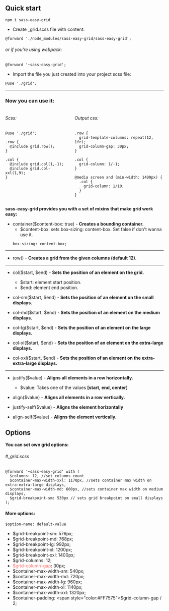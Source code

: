 ## Quick start

``` 
npm i sass-easy-grid
```

- Create _grid.scss file with content:

```
@forward './node_modules/sass-easy-grid/sass-easy-grid';
```

###### or if you're using webpack:

```
@forward '~sass-easy-grid';
```

- Import the file you just created into your project scss file:

```
@use './grid';
```
***

### Now you can use it:
<div style="display: flex;">
    <div style="margin-right: 20px">
        <h6>Scss:</h6>
        <pre><code class="language-c">@use './grid';<br>
.row {
  @include grid.row();
}<br>
.col {
  @include grid.col(1,-1);
  @include grid.col-xxl(1,9);
}
</code></pre>
    </div>
    <div style=";">
        <h6>Output css:</h6>
        <pre><code class="language-c">.row {
  grid-template-columns: repeat(12, 1fr);
  grid-column-gap: 30px;
}<br>
.col {
  grid-column: 1/-1;
}<br>
@media screen and (min-width: 1400px) {
  .col {
    grid-column: 1/10;
  }
}</code></pre>
    </div>
</div>


**sass-easy-grid provides you with a set of mixins that make grid work easy:**

- container($content-box: true) - **Сreates a bounding container.**
   - $content-box: sets box-sizing: content-box. Set false if don't wanna use it.
   ```
   box-sizing: content-box;
   ```
   
***

- row() - **Creates a grid from the given columns (default 12).**

***

- col($start, $end) - **Sets the position of an element on the grid.**
   - $start: element start position.
   - $end: element end position.

- col-sm($start, $end) - **Sets the position of an element on the small displays.**
- col-md($start, $end) - **Sets the position of an element on the medium displays.**
- col-lg($start, $end) - **Sets the position of an element on the large displays.**
- col-xl($start, $end) - **Sets the position of an element on the extra-large displays.**
- col-xxl($start, $end) - **Sets the position of an element on the extra-extra-large displays.**

***

- justify($value) - **Aligns all elements in a row horizontally.**
   - $value: Takes one of the values **[start, end, center]**

- align($value) - **Aligns all elements in a row vertically.**

- justify-self($value) - **Aligns the element horizontally**

- align-self($value) - **Aligns the element vertically.**  


## Options

**You can set own grid options:**

###### #_grid.scss
```
@forward '~sass-easy-grid' with (
  $columns: 12, //set columns count
  $container-max-width-xxl: 1170px, //sets container max width on extra-extra-large displays,
  $container-max-width-md: 600px, //sets container max width on medium displays,
  $grid-breakpoint-sm: 530px // sets grid breakpoint on small displays
);
```

#### More options:

```$option-name: default-value```

- $grid-breakpoint-sm: 576px;
- $grid-breakpoint-md: 768px;
- $grid-breakpoint-lg: 992px;
- $grid-breakpoint-xl: 1200px;
- $grid-breakpoint-xxl: 1400px;
- $grid-columns: 12;
- <span style="color:#FF7575">$grid-column-gap</span>: 30px;
- $container-max-width-sm: 540px;
- $container-max-width-md: 720px;
- $container-max-width-lg: 960px;
- $container-max-width-xl: 1140px;
- $container-max-width-xxl: 1320px;
- $container-padding: <span style="color:#FF7575">$grid-column-gap</span> / 2;